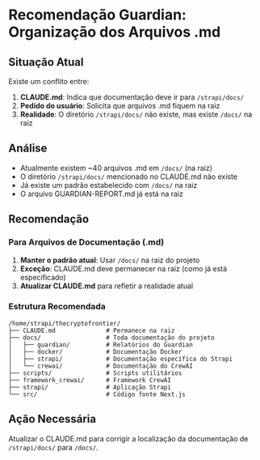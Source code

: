 # Recomendação Guardian: Organização dos Arquivos .md

## Situação Atual

Existe um conflito entre:
1. **CLAUDE.md**: Indica que documentação deve ir para `/strapi/docs/`
2. **Pedido do usuário**: Solicita que arquivos .md fiquem na raiz
3. **Realidade**: O diretório `/strapi/docs/` não existe, mas existe `/docs/` na raiz

## Análise

- Atualmente existem ~40 arquivos .md em `/docs/` (na raiz)
- O diretório `/strapi/docs/` mencionado no CLAUDE.md não existe
- Já existe um padrão estabelecido com `/docs/` na raiz
- O arquivo GUARDIAN-REPORT.md já está na raiz

## Recomendação

### Para Arquivos de Documentação (.md)

1. **Manter o padrão atual**: Usar `/docs/` na raiz do projeto
2. **Exceção**: CLAUDE.md deve permanecer na raiz (como já está especificado)
3. **Atualizar CLAUDE.md** para refletir a realidade atual

### Estrutura Recomendada

```
/home/strapi/thecryptofrontier/
├── CLAUDE.md              # Permanece na raiz
├── docs/                  # Toda documentação do projeto
│   ├── guardian/          # Relatórios do Guardian
│   ├── docker/            # Documentação Docker
│   ├── strapi/            # Documentação específica do Strapi
│   └── crewai/            # Documentação do CrewAI
├── scripts/               # Scripts utilitários
├── framework_crewai/      # Framework CrewAI
├── strapi/                # Aplicação Strapi
└── src/                   # Código fonte Next.js
```

## Ação Necessária

Atualizar o CLAUDE.md para corrigir a localização da documentação de `/strapi/docs/` para `/docs/`.